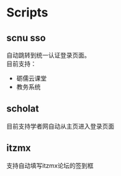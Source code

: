 # Scripts

## scnu sso

自动跳转到统一认证登录页面。  
目前支持：
- 砺儒云课堂
- 教务系统

## scholat

目前支持学者网自动从主页进入登录页面

## itzmx

支持自动填写itzmx论坛的签到框
